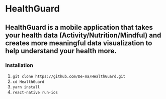 # HealthGuard
## HealthGuard is a mobile application that takes your health data (Activity/Nutrition/Mindful) and creates more meaningful data visualization to help understand your health more.

### Installation 
1. `git clone https://github.com/De-ma/HealthGuard.git`
2. `cd HealthGuard`
3. `yarn install`
4. `react-native run-ios`
